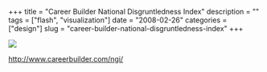 +++
title = "Career Builder National Disgruntledness Index"
description = ""
tags = ["flash", "visualization"]
date = "2008-02-26"
categories = ["design"]
slug = "career-builder-national-disgruntledness-index"
+++


 

  <div id="screens-thumbs" class="clearfix">
    <div class="txt-center" id="design-submission"><a href="http://www.careerbuilder.com/ngi/"><img id='bluga-thumbnail-878' class='bluga-thumbnail large' src='//konigi.com/media/bluga/
wt47f2791823462_0.jpg'/></a></div>  
  </div>   
<p><a href="http://www.careerbuilder.com/ngi/">http://www.careerbuilder.com/ngi/</a></p>




